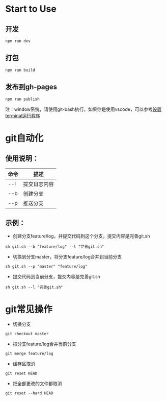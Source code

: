 # Start to Use
## 开发
```
npm run dev
```

## 打包
```
npm run build
```

## 发布到gh-pages
```
npm run publish
```
注：window系统，请使用git-bash执行。如果你是使用vscode，可以参考[设置terminal运行程序](https://yt46767.github.io/my-blog-vuepress/1_%E5%89%8D%E7%AB%AF/4_%E5%B7%A5%E5%85%B7%E9%93%BE/1_GIT/)

# git自动化
## 使用说明：
命令|描述
-|-|        
--l|提交日志内容           
--b|创建分支 
--p|推送分支
## 示例：
+ 创建分支feature/log，并提交代码到这个分支，提交内容是完善git.sh
```
sh git.sh --b "feature/log" --l "完善git.sh"
```
+ 切换到分支master，将分支feature/log合并到当前分支
```
sh git.sh --p "master" "feature/log"
```
+ 提交代码到当前分支，提交内容是完善git.sh
```
sh git.sh --l "完善git.sh"
```

# git常见操作
+ 切换分支
```
git checkout master
```
+ 把分支feature/log合并当前分支
```
git merge feature/log
```
+ 缓存区取消
```
git reset HEAD
```
+ 把全部更改的文件都取消
```
git reset --hard HEAD
```